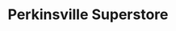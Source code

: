 ---
title: "Perkinsville Superstore"
url: /chester-le-street/perkinsville-superstore/
shop: convenience
---